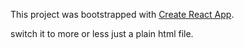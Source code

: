 This project was bootstrapped with [Create React App](https://github.com/facebookincubator/create-react-app).


switch it to more or less just a plain html file.